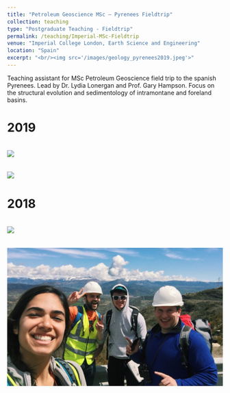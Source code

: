 ```yaml
---
title: "Petroleum Geoscience MSc – Pyrenees Fieldtrip"
collection: teaching
type: "Postgraduate Teaching - Fieldtrip"
permalink: /teaching/Imperial-MSc-Fieldtrip
venue: "Imperial College London, Earth Science and Engineering"
location: "Spain"
excerpt: "<br/><img src='/images/geology_pyrenees2019.jpeg'>"
---
```


Teaching assistant for MSc Petroleum Geoscience field trip to the spanish Pyrenees. Lead by Dr. Lydia Lonergan and Prof. Gary Hampson. Focus on the structural evolution and sedimentology of intramontane and foreland basins.

2019
======

<br/><img src='/images/students_pyrenees2019.jpeg'>

<br/><img src='/images/geology_pyrenees2019.jpeg'>


2018
======

<br/><img src='/images/students_pyrenees2018.jpeg'>

<br/><img src='/images/demonstrators_pyrenees2018.jpeg'>
